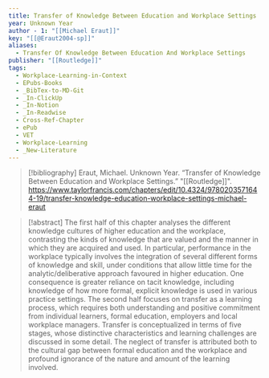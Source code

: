 ```yaml
---
title: Transfer of Knowledge Between Education and Workplace Settings
year: Unknown Year
author - 1: "[[Michael Eraut]]"
key: "[[@Eraut2004-sp]]"
aliases:
  - Transfer Of Knowledge Between Education And Workplace Settings
publisher: "[[Routledge]]"
tags:
  - Workplace-Learning-in-Context
  - EPubs-Books
  - _BibTex-to-MD-Git
  - _In-ClickUp
  - _In-Notion
  - _In-Readwise
  - Cross-Ref-Chapter
  - ePub
  - VET
  - Workplace-Learning
  - _New-Literature
---
```


> [!bibliography]
> Eraut, Michael. Unknown Year. “Transfer of Knowledge Between Education and Workplace Settings.” "[[Routledge]]". https://www.taylorfrancis.com/chapters/edit/10.4324/9780203571644-19/transfer-knowledge-education-workplace-settings-michael-eraut

> [!abstract]
> The first half of this chapter analyses the different knowledge cultures of higher education and the workplace, contrasting the kinds of knowledge that are valued and the manner in which they are acquired and used. In particular, performance in the workplace typically involves the integration of several different forms of knowledge and skill, under conditions that allow little time for the analytic/deliberative approach favoured in higher education. One consequence is greater reliance on tacit knowledge, including knowledge of how more formal, explicit knowledge is used in various practice settings. The second half focuses on transfer as a learning process, which requires both understanding and positive commitment from individual learners, formal education, employers and local workplace managers. Transfer is conceptualized in terms of five stages, whose distinctive characteristics and learning challenges are discussed in some detail. The neglect of transfer is attributed both to the cultural gap between formal education and the workplace and profound ignorance of the nature and amount of the learning involved.